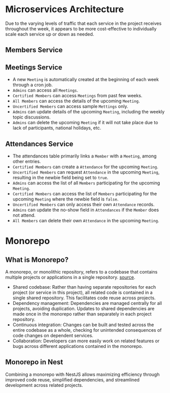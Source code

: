 # Microservices Architecture

Due to the varying levels of traffic that each service in the project receives throughout the week, it appears to be
more cost-effective to individually scale each service up or down as needed.

## Members Service

## Meetings Service

- A new `Meeting` is automatically created at the beginning of each week through a cron job.
- `Admins` can access all `Meetings`.
- `Certified Members` can access `Meetings` from past few weeks.
- `All Members` can access the details of the upcoming `Meeting`.
- `Uncertified Members` can access sample `Mettings` only.
- `Admins` can update details of the upcoming `Meeting`, including the weekly topic discussions.
- `Admins` can delete the upcoming `Meeting` if it will not take place due to lack of participants, national holidays,
  etc.

## Attendances Service

- The attendances table primarily links a `Member` with a `Meeting`, among other entries.
- `Certified Members` can create a `Attendance` for the upcoming `Meeting`.
- `Uncertified Members` can request `Attendance` in the upcoming `Meeting`, resulting in the newbie field being set
  to `true`.
- `Admins` can access the list of all `Members` participating for the upcoming `Meeting`.
- `Certified Members` can access the list of `Members` participating for the upcoming `Meeting` where the newbie field
  is `false`.
- `Uncertified Members` can only access their own `Attendance` records.
- `Admins` can update the no-show field in `Attendances` if the `Member` does not attend.
- `All Members` can delete their own `Attendance` in the upcoming `Meeting`.

# Monorepo

## What is Monorepo?

A monorepo, or monolithic repository, refers to a codebase that contains multiple projects or applications in a single
repository. [source](https://dev.to/mostafakmilly/managing-monorepos-with-lerna-v7-3l9o).

- Shared codebase: Rather than having separate repositories for each project (or service in this project), all related
  code is contained in a single shared repository. This facilitates code reuse across projects.
- Dependency management: Dependencies are managed centrally for all projects, avoiding duplication. Updates to shared
  dependencies are made once in the monorepo rather than separately in each project repository.
- Continuous integration: Changes can be built and tested across the entire codebase as a whole, checking for unintended
  consequences of code changes on dependent services.
- Collaboration: Developers can more easily work on related features or bugs across different applications contained in
  the monorepo.

## Monorepo in Nest

Combining a monorepo with NestJS allows maximizing efficiency through improved code reuse, simplified dependencies, and
streamlined development across related projects.


